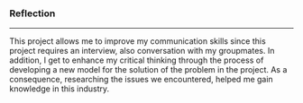 ### Reflection

________
This project allows me to improve my communication skills since this project requires an interview, also conversation with my groupmates. In addition, I get to enhance my critical thinking through the process of developing a new model for the solution of the problem in the project. As a consequence, researching the issues we encountered, helped me gain knowledge in this industry.

